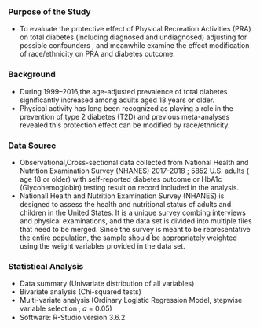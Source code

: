 
### Purpose of the Study
* To evaluate the protective effect of Physical Recreation Activities (PRA) on total diabetes (including diagnosed and undiagnosed) adjusting for possible confounders , and meanwhile examine the effect modification of race/ethnicity on PRA and diabetes outcome.

### Background
* During 1999–2016,the age-adjusted prevalence of total diabetes significantly increased among adults aged 18 years or older.
* Physical activity has long been recognized as playing a role in the prevention of type 2 diabetes (T2D) and previous meta-analyses revealed this protection effect can be modified by race/ethnicity.

### Data Source
* Observational,Cross-sectional data collected from National Health and Nutrition Examination Survey (NHANES) 2017-2018 ; 5852 U.S. adults ( age 18 or older) with self-reported diabetes outcome or HbA1c (Glycohemoglobin) testing result on record included in the analysis. 
* Nationall Health and Nutrition Examination Survey (NHANES) is designed to assess the health and nutritional status of adults and children in the United States. It is a unique survey combing interviews and physical examinations, and the data set is divided into multiple files that need to be merged. Since the survey is meant to be representative the entire population, the sample should be appropriately weighted using the weight variables provided in the data set.

### Statistical Analysis
* Data summary (Univariate distribution of all variables)
* Bivariate analysis (Chi-squared tests)
* Multi-variate analysis (Ordinary Logistic Regression Model, stepwise variable selection , 𝛼 = 0.05)
* Software: R-Studio version 3.6.2
